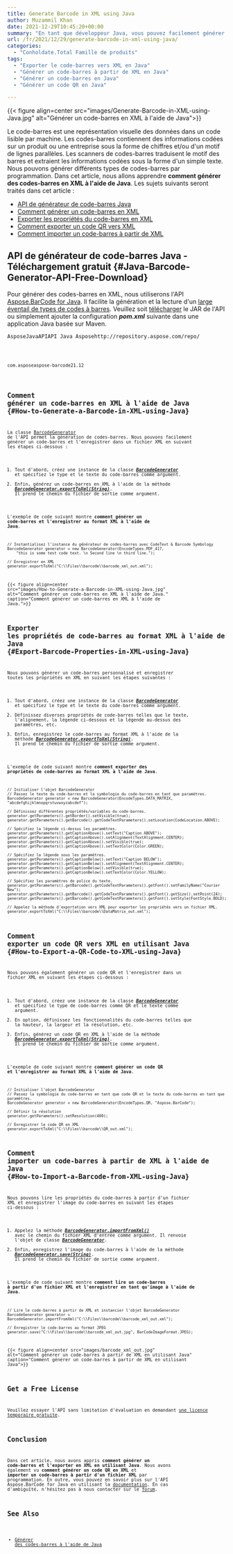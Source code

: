 ```yaml
---
title: Generate Barcode in XML using Java
author: Muzammil Khan
date: 2021-12-29T10:45:20+00:00
summary: "En tant que développeur Java, vous pouvez facilement générer des codes-barres de différents types par programmation et les enregistrer au format XML. Dans cet article, vous apprendrez <strong>à générer des codes-barres en XML à l'aide de Java</strong> ."
url: /fr/2021/12/29/generate-barcode-in-xml-using-java/
categories:
  - "Conholdate.Total Famille de produits"
tags:
  - "Exporter le code-barres vers XML en Java"
  - "Générer un code-barres à partir de XML en Java"
  - "Générer un code-barres en Java"
  - "Générer un code QR en Java"

---
```



{{< figure align=center src="images/Generate-Barcode-in-XML-using-Java.jpg" alt="Générer un code-barres en XML à l'aide de Java">}}
 

Le code-barres est une représentation visuelle des données dans un code lisible par machine. Les codes-barres contiennent des informations codées sur un produit ou une entreprise sous la forme de chiffres et/ou d'un motif de lignes parallèles. Les scanners de codes-barres traduisent le motif des barres et extraient les informations codées sous la forme d'un simple texte. Nous pouvons générer différents types de codes-barres par programmation. Dans cet article, nous allons apprendre **comment générer des codes-barres en XML à l'aide de Java**.
Les sujets suivants seront traités dans cet article :
  * [API de générateur de code-barres Java][2]
  * [Comment générer un code-barres en XML][3]
  * [Exporter les propriétés du code-barres en XML][4]
  * [Comment exporter un code QR vers XML][5]
  * [Comment importer un code-barres à partir de XML][6]

## API de générateur de code-barres Java - Téléchargement gratuit {#Java-Barcode-Generator-API-Free-Download}

Pour générer des codes-barres en XML, nous utiliserons l'API [Aspose.BarCode for Java][7]. Il facilite la génération et la lecture d'un [large éventail de types de codes à barres][8]. Veuillez soit [télécharger][9] le JAR de l'API ou simplement ajouter la configuration **_pom.xml_** suivante dans une application Java basée sur Maven.
<pre class="wp-block-code"><code><repository><id>AsposeJavaAPI</id><name>API Java Aspose</name><url>http://repository.aspose.com/repo/</url></repository></pre>
<pre class="wp-block-code"><code><dependency><groupId>com.aspose</groupId><artifactId>aspose-barcode</artifactId><version>21.12</version></dépendance></pre>
## Comment générer un code-barres en XML à l'aide de Java {#How-to-Generate-a-Barcode-in-XML-using-Java}

La classe [BarcodeGenerator][10] de l'API permet la génération de codes-barres. Nous pouvons facilement générer un code-barres et l'enregistrer dans un fichier XML en suivant les étapes ci-dessous :
  1. Tout d'abord, créez une instance de la classe _**[BarcodeGenerator][10]**_ et spécifiez le type et le texte du code-barres comme argument.
  2. Enfin, générez un code-barres en XML à l'aide de la méthode [_**BarcodeGenerator.exportToXml(String)**_][11]. Il prend le chemin du fichier de sortie comme argument.

L'exemple de code suivant montre **comment générer un code-barres et l'enregistrer au format XML à l'aide de Java**.
```
// Instantialisez l'instance du générateur de codes-barres avec CodeText & Barcode Symbology
BarcodeGenerator generator = new BarcodeGenerator(EncodeTypes.PDF_417,
    "this is some test code text. \n Second line \n third line.");

// Enregistrer en XML
generator.exportToXml("C:\\Files\\barcode\\barcode_xml_out.xml");
```

{{< figure align=center src="images/How-to-Generate-a-Barcode-in-XML-using-Java.jpg" alt="Comment générer un code-barres en XML à l'aide de Java." caption="Comment générer un code-barres en XML à l'aide de Java.">}}
 

## Exporter les propriétés de code-barres au format XML à l'aide de Java {#Export-Barcode-Properties-in-XML-using-Java}

Nous pouvons générer un code-barres personnalisé et enregistrer toutes les propriétés en XML en suivant les étapes suivantes :
  1. Tout d'abord, créez une instance de la classe _**[BarcodeGenerator][10]**_ et spécifiez le type et le texte du code-barres comme argument.
  2. Définissez diverses propriétés de code-barres telles que le texte, l'alignement, la légende ci-dessous et la légende au-dessus des paramètres, etc.
  3. Enfin, enregistrez le code-barres au format XML à l'aide de la méthode **_[BarcodeGenerator.exportToXml(String)][11]_**. Il prend le chemin du fichier de sortie comme argument.

L'exemple de code suivant montre **comment exporter des propriétés de code-barres au format XML à l'aide de Java**.
```
// Initialiser l'objet BarcodeGenerator
// Passez le texte du code-barres et la symbologie du code-barres en tant que paramètres.
BarcodeGenerator generator = new BarcodeGenerator(EncodeTypes.DATA_MATRIX, "abcdefghijklmnopqrstuvwxyzabcdef");

// Définissez différentes propriétés/variables du code-barres.
generator.getParameters().getBorder().setVisible(true);
generator.getParameters().getBarcode().getCodeTextParameters().setLocation(CodeLocation.ABOVE);

// Spécifiez la légende ci-dessus les paramètres.
generator.getParameters().getCaptionAbove().setText("Caption ABOVE");
generator.getParameters().getCaptionAbove().setAlignment(TextAlignment.CENTER);
generator.getParameters().getCaptionAbove().setVisible(true);
generator.getParameters().getCaptionAbove().setTextColor(Color.GREEN);

// Spécifiez la légende sous les paramètres.
generator.getParameters().getCaptionBelow().setText("Caption BELOW");
generator.getParameters().getCaptionBelow().setAlignment(TextAlignment.CENTER);
generator.getParameters().getCaptionBelow().setVisible(true);
generator.getParameters().getCaptionBelow().setTextColor(Color.YELLOW);

// Spécifiez les paramètres de police du texte.
generator.getParameters().getBarcode().getCodeTextParameters().getFont().setFamilyName("Courier New");
generator.getParameters().getBarcode().getCodeTextParameters().getFont().getSize().setPoint(24);
generator.getParameters().getBarcode().getCodeTextParameters().getFont().setStyle(FontStyle.BOLD);

// Appelez la méthode d'exportation vers XML pour exporter les propriétés vers un fichier XML.
generator.exportToXml("C:\\Files\\barcode\\DataMatrix_out.xml");
```

## Comment exporter un code QR vers XML en utilisant Java {#How-to-Export-a-QR-Code-to-XML-using-Java}

Nous pouvons également générer un code QR et l'enregistrer dans un fichier XML en suivant les étapes ci-dessous :
  1. Tout d'abord, créez une instance de la classe **_[BarcodeGenerator][10]_** et spécifiez le type de code-barres comme QR et le texte comme argument.
  2. En option, définissez les fonctionnalités du code-barres telles que la hauteur, la largeur et la résolution, etc.
  3. Enfin, générez un code QR en XML à l'aide de la méthode **_[BarcodeGenerator.exportToXml(String)][11]_**. Il prend le chemin du fichier de sortie comme argument.

L'exemple de code suivant montre **comment générer un code QR et l'enregistrer au format XML à l'aide de Java**.
```
// Initialiser l'objet BarcodeGenerator
// Passez la symbologie du code-barres en tant que code QR et le texte du code-barres en tant que paramètres.
BarcodeGenerator generator = new BarcodeGenerator(EncodeTypes.QR, "Aspose.BarCode");

// Définir la résolution
generator.getParameters().setResolution(400);

// Enregistrer le code QR en XML
generator.exportToXml("C:\\Files\\barcode\\QR_out.xml");
```

## Comment importer un code-barres à partir de XML à l'aide de Java {#How-to-Import-a-Barcode-from-XML-using-Java}

Nous pouvons lire les propriétés du code-barres à partir d'un fichier XML et enregistrer l'image du code-barres en suivant les étapes ci-dessous :
  1. Appelez la méthode **_[BarcodeGenerator.importFromXml()][13]_** avec le chemin du fichier XML d'entrée comme argument. Il renvoie l'objet de classe **_[BarcodeGenerator][10]_**.
  2. Enfin, enregistrez l'image du code-barres à l'aide de la méthode **_[BarcodeGenerator.save(String)][14]_**. Il prend le chemin du fichier de sortie comme argument.

L'exemple de code suivant montre **comment lire un code-barres à partir d'un fichier XML et l'enregistrer en tant qu'image à l'aide de Java**.
```
// Lire le code-barres à partir de XML et instancier l'objet BarcodeGenerator
BarcodeGenerator generator = BarcodeGenerator.importFromXml("C:\\Files\\barcode\\barcode_xml_out.xml");

// Enregistrer le code-barres au format JPEG
generator.save("C:\\Files\\barcode\\barcode_xml_out.jpg", BarCodeImageFormat.JPEG);
```

{{< figure align=center src="images/barcode_xml_out.jpg" alt="Comment générer un code-barres à partir de XML en utilisant Java" caption="Comment générer un code-barres à partir de XML en utilisant Java">}}
 

## Get a Free License

Veuillez essayer l'API sans limitation d'évaluation en demandant [une licence temporaire gratuite][16].
## Conclusion

Dans cet article, nous avons appris **comment générer un code-barres et l'exporter en XML en utilisant Java**. Nous avons également vu **comment générer un code QR en XML** et **importer un code-barres à partir d'un fichier XML** par programmation. En outre, vous pouvez en savoir plus sur l'API Aspose.BarCode for Java en utilisant la [documentation][17]. En cas d'ambiguïté, n'hésitez pas à nous contacter sur le [forum][18].
## See Also

  * [Générer des codes-barres à l'aide de Java][19]

 [1]: https://blog.conholdate.com/wp-content/uploads/sites/27/2021/12/Generate-Barcode-in-XML-using-Java.jpg
 [2]: #Java-Barcode-Generator-API-Free-Download
 [3]: #How-to-Generate-a-Barcode-in-XML-using-Java
 [4]: #Export-Barcode-Properties-in-XML-using-Java
 [5]: #How-to-Export-a-QR-Code-to-XML-using-Java
 [6]: #How-to-Import-a-Barcode-from-XML-using-Java
 [7]: https://products.aspose.com/barcode/java
 [8]: https://docs.aspose.com/barcode/java/barcode-supported-symbologies/
 [9]: https://downloads.aspose.com/barcode/java
 [10]: https://apireference.aspose.com/barcode/java/com.aspose.barcode.generation/barcodegenerator
 [11]: https://apireference.aspose.com/barcode/java/com.aspose.barcode.generation/BarcodeGenerator#exportToXml-java.lang.String-
 [12]: https://blog.conholdate.com/wp-content/uploads/sites/27/2021/12/How-to-Generate-a-Barcode-in-XML-using-Java.jpg
 [13]: https://apireference.aspose.com/barcode/java/com.aspose.barcode.generation/BarcodeGenerator#importFromXml-java.lang.String-
 [14]: https://apireference.aspose.com/barcode/java/com.aspose.barcode.generation/BarcodeGenerator#save-java.lang.String-
 [15]: https://blog.conholdate.com/wp-content/uploads/sites/27/2021/12/barcode_xml_out.jpg
 [16]: https://purchase.conholdate.com/temporary-license
 [17]: https://docs.aspose.com/barcode/java
 [18]: https://forum.aspose.com/c/barcode
 [19]: https://blog.aspose.com/2020/04/07/generate-or-scan-barcodes-qr-codes-in-java-using-java-barcode-library/






